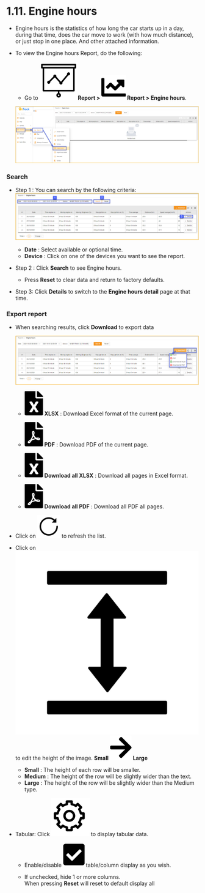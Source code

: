 # 1.11. Engine hours
- Engine hours is the statistics of how long the car starts up in a day, during that time, does the car move to work (with how much distance), or just stop in one place. And other attached information.

- To view the Engine hours Report, do the following:
  - Go to **<span class="icon-left svg-filter-tick">![Ok](/docs/assets/images/web-interface/icon/SVG/dynamic.svg )Report > <span class= "icon-left svg-filter-tick">![Ok](/docs/assets/images/web-interface/icon/SVG/chart-line.svg) Report > Engine hours**.
 
  <span style="display:block;text-align:left">![Interface Web](/docs/assets/images/web-english/reports/engine.jpg)

###  Search
- Step 1 : You can search by the following criteria:
  <span style="display:block;text-align:left">![Interface Web](/docs/assets/images/web-english/reports/engine-search.jpg)

  - **Date** : Select available or optional time.
  - **Device** : Click on one of the devices you want to see the report.
- Step 2 : Click **Search** to see Engine hours.
  - Press **Reset** to clear data and return to factory defaults.
- Step 3: Click **Details** to switch to the **Engine hours detail** page at that time.

### Export report
* When searching results, click **Download** to export data

    <span style="display:block;text-align:left">![Interface Web](/docs/assets/images/web-english/reports/engine-export.jpg)

  - <span class="icon-left svg-filter-circlegreen2">![Ok](/docs/assets/images/web-interface/icon/SVG/file-excel1.svg) **XLSX** : Download Excel format of the current page.

  - <span class="icon-left svg-filter-circlered">![Ok](/docs/assets/images/web-interface/icon/SVG/file-pdf1.svg) **PDF** : Download PDF of the current page.

  - <span class="icon-left svg-filter-circlegreen2">![Ok](/docs/assets/images/web-interface/icon/SVG/file-excel1.svg) **Download all XLSX** : Download all pages in Excel format.
  
  - <span class="icon-left svg-filter-circlered">![Ok](/docs/assets/images/web-interface/icon/SVG/file-pdf1.svg) **Download all PDF** : Download all PDF all pages.


- Click on <span class="icon-left svg-filter-info">![Ok](/docs/assets/images/web-interface/icon/SVG/icons8-reset.svg) to refresh the list.
      
- Click on <span class="icon-left svg-filter-info">![Ok](/docs/assets/images/web-interface/icon/SVG/column-height.svg) to edit the height of the image. **Small** <span class="icon-left svg-filter-serch">![Ok](/docs/assets/images/web-interface/icon/SVG/arrow-right.svg) **Large**

  - **Small** : The height of each row will be smaller.
  - **Medium** : The height of the row will be slightly wider than the text.
  - **Large** : The height of the row will be slightly wider than the Medium type.
- Tabular: Click <span class="icon-left ">![Ok](/docs/assets/images/web-interface/icon/SVG/icons8-gear.svg) to display tabular data.

    - Enable/disable <span class="icon-left svg-filter-tick">![Ok](/docs/assets/images/web-interface/icon/SVG/check-square1.svg) table/column display as you wish.
    
    - If unchecked, hide 1 or more columns. <br>
    When pressing **Reset** will reset to default display all